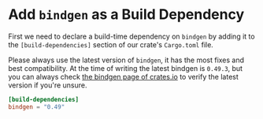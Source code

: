# Add `bindgen` as a Build Dependency

First we need to declare a build-time dependency on `bindgen` by adding it to
the `[build-dependencies]` section of our crate's `Cargo.toml` file.

Please always use the latest version of `bindgen`, it has the most fixes and
best compatibility. At the time of writing the latest bindgen is `0.49.3`, but
you can always check [the bindgen page of
crates.io](https://crates.io/crates/bindgen) to verify the latest version if
you're unsure.

```toml
[build-dependencies]
bindgen = "0.49"
```
